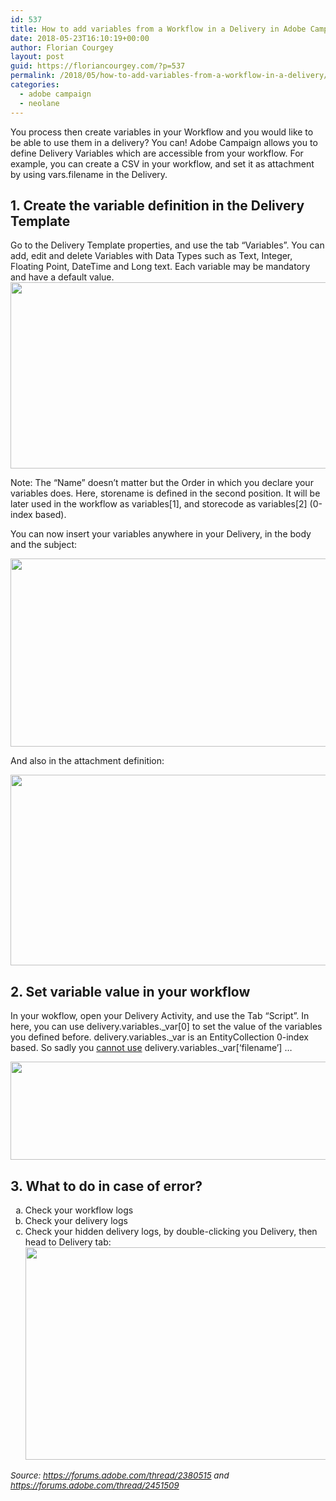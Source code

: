 ```yaml
---
id: 537
title: How to add variables from a Workflow in a Delivery in Adobe Campaign?
date: 2018-05-23T16:10:19+00:00
author: Florian Courgey
layout: post
guid: https://floriancourgey.com/?p=537
permalink: /2018/05/how-to-add-variables-from-a-workflow-in-a-delivery/
categories:
  - adobe campaign
  - neolane
---
```

You process then create variables in your Workflow and you would like to be able to use them in a delivery? You can! Adobe Campaign allows you to define Delivery Variables which are accessible from your workflow. For example, you can create a CSV in your workflow, and set it as attachment by using <span class="lang:js decode:true crayon-inline ">vars.filename</span>  in the Delivery.

<!--more-->

## 1. Create the variable definition in the Delivery Template

Go to the Delivery Template properties, and use the tab &#8220;Variables&#8221;. You can add, edit and delete Variables with Data Types such as Text, Integer, Floating Point, DateTime and Long text. Each variable may be mandatory and have a default value.<img class="aligncenter size-full wp-image-538" src="https://i0.wp.com/floriancourgey.com/wp-content/uploads/2018/05/Delivery-Template-Properties-Annoted.png?resize=525%2C298&#038;ssl=1" alt="" width="525" height="298" srcset="https://i0.wp.com/floriancourgey.com/wp-content/uploads/2018/05/Delivery-Template-Properties-Annoted.png?w=1422&ssl=1 1422w, https://i0.wp.com/floriancourgey.com/wp-content/uploads/2018/05/Delivery-Template-Properties-Annoted.png?resize=300%2C170&ssl=1 300w, https://i0.wp.com/floriancourgey.com/wp-content/uploads/2018/05/Delivery-Template-Properties-Annoted.png?resize=768%2C436&ssl=1 768w, https://i0.wp.com/floriancourgey.com/wp-content/uploads/2018/05/Delivery-Template-Properties-Annoted.png?resize=1024%2C582&ssl=1 1024w" sizes="(max-width: 767px) 89vw, (max-width: 1000px) 54vw, (max-width: 1071px) 543px, 580px" data-recalc-dims="1" />

Note: The &#8220;Name&#8221; doesn&#8217;t matter but the Order in which you declare your variables does. Here, storename is defined in the second position. It will be later used in the workflow as variables\[1], and storecode as variables[2\] (0-index based).

You can now insert your variables anywhere in your Delivery, in the body and the subject:

<img class="aligncenter size-full wp-image-544" src="https://i1.wp.com/floriancourgey.com/wp-content/uploads/2018/05/Insert-variables-in-delivery-annoted.jpg?resize=525%2C301&#038;ssl=1" alt="" width="525" height="301" srcset="https://i1.wp.com/floriancourgey.com/wp-content/uploads/2018/05/Insert-variables-in-delivery-annoted.jpg?w=1421&ssl=1 1421w, https://i1.wp.com/floriancourgey.com/wp-content/uploads/2018/05/Insert-variables-in-delivery-annoted.jpg?resize=300%2C172&ssl=1 300w, https://i1.wp.com/floriancourgey.com/wp-content/uploads/2018/05/Insert-variables-in-delivery-annoted.jpg?resize=768%2C440&ssl=1 768w, https://i1.wp.com/floriancourgey.com/wp-content/uploads/2018/05/Insert-variables-in-delivery-annoted.jpg?resize=1024%2C587&ssl=1 1024w" sizes="(max-width: 767px) 89vw, (max-width: 1000px) 54vw, (max-width: 1071px) 543px, 580px" data-recalc-dims="1" />

And also in the attachment definition:

<img class="aligncenter size-full wp-image-553" src="https://i1.wp.com/floriancourgey.com/wp-content/uploads/2018/05/Variable-in-attachment-annoted.jpg?resize=525%2C305&#038;ssl=1" alt="" width="525" height="305" srcset="https://i1.wp.com/floriancourgey.com/wp-content/uploads/2018/05/Variable-in-attachment-annoted.jpg?w=1199&ssl=1 1199w, https://i1.wp.com/floriancourgey.com/wp-content/uploads/2018/05/Variable-in-attachment-annoted.jpg?resize=300%2C174&ssl=1 300w, https://i1.wp.com/floriancourgey.com/wp-content/uploads/2018/05/Variable-in-attachment-annoted.jpg?resize=768%2C446&ssl=1 768w, https://i1.wp.com/floriancourgey.com/wp-content/uploads/2018/05/Variable-in-attachment-annoted.jpg?resize=1024%2C595&ssl=1 1024w" sizes="(max-width: 767px) 89vw, (max-width: 1000px) 54vw, (max-width: 1071px) 543px, 580px" data-recalc-dims="1" />

## 2. Set variable value in your workflow

In your wokflow, open your Delivery Activity, and use the Tab &#8220;Script&#8221;. In here, you can use <span class="lang:js decode:true crayon-inline ">delivery.variables._var[0]</span>  to set the value of the variables you defined before. <span class="lang:js decode:true crayon-inline ">delivery.variables._var</span>  is an EntityCollection 0-index based. So sadly you  <span style="text-decoration: underline;">cannot use</span> <span class="lang:js decode:true crayon-inline ">delivery.variables._var[&#8216;filename&#8217;]</span> &#8230;

<img class="aligncenter size-full wp-image-550" src="https://i1.wp.com/floriancourgey.com/wp-content/uploads/2018/05/Create-variables-in-the-WF.jpg?resize=525%2C157&#038;ssl=1" alt="" width="525" height="157" srcset="https://i1.wp.com/floriancourgey.com/wp-content/uploads/2018/05/Create-variables-in-the-WF.jpg?w=923&ssl=1 923w, https://i1.wp.com/floriancourgey.com/wp-content/uploads/2018/05/Create-variables-in-the-WF.jpg?resize=300%2C90&ssl=1 300w, https://i1.wp.com/floriancourgey.com/wp-content/uploads/2018/05/Create-variables-in-the-WF.jpg?resize=768%2C230&ssl=1 768w" sizes="(max-width: 767px) 89vw, (max-width: 1000px) 54vw, (max-width: 1071px) 543px, 580px" data-recalc-dims="1" />

## 3. What to do in case of error?

<ol style="list-style-type: lower-alpha;">
  <li>
    Check your workflow logs
  </li>
  <li>
    Check your delivery logs
  </li>
  <li>
    Check your hidden delivery logs, by double-clicking you Delivery, then head to Delivery tab:<img class="aligncenter size-full wp-image-555" src="https://i2.wp.com/floriancourgey.com/wp-content/uploads/2018/05/Debug-error-annoted.jpg?resize=525%2C340&#038;ssl=1" alt="" width="525" height="340" srcset="https://i2.wp.com/floriancourgey.com/wp-content/uploads/2018/05/Debug-error-annoted.jpg?w=1169&ssl=1 1169w, https://i2.wp.com/floriancourgey.com/wp-content/uploads/2018/05/Debug-error-annoted.jpg?resize=300%2C194&ssl=1 300w, https://i2.wp.com/floriancourgey.com/wp-content/uploads/2018/05/Debug-error-annoted.jpg?resize=768%2C497&ssl=1 768w, https://i2.wp.com/floriancourgey.com/wp-content/uploads/2018/05/Debug-error-annoted.jpg?resize=1024%2C662&ssl=1 1024w" sizes="(max-width: 767px) 89vw, (max-width: 1000px) 54vw, (max-width: 1071px) 543px, 580px" data-recalc-dims="1" />
  </li>
</ol>

<span style="font-size: 10pt;"><em>Source: <a href="https://forums.adobe.com/thread/2380515">https://forums.adobe.com/thread/2380515</a> and <a href="https://forums.adobe.com/thread/2451509">https://forums.adobe.com/thread/2451509</a></em></span>